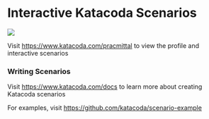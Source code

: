 # Interactive Katacoda Scenarios

[![](http://shields.katacoda.com/katacoda/pracmittal/count.svg)](https://www.katacoda.com/pracmittal "Get your profile on Katacoda.com")

Visit https://www.katacoda.com/pracmittal to view the profile and interactive scenarios

### Writing Scenarios
Visit https://www.katacoda.com/docs to learn more about creating Katacoda scenarios

For examples, visit https://github.com/katacoda/scenario-example

